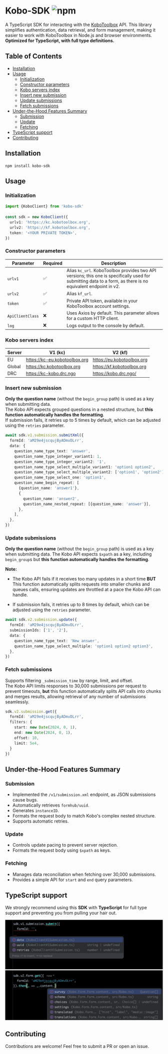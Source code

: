 # Kobo-SDK ![npm](https://img.shields.io/npm/v/kobo-sdk)

A TypeScript SDK for interacting with the [KoboToolbox](https://www.kobotoolbox.org/) API. This library simplifies
authentication, data retrieval, and
form management, making it easier to work with KoboToolbox in Node.js and browser environments.
**Optimized for TypeScript, with full type definitions.**

## Table of Contents

- [Installation](#installation)
- [Usage](#usage)
    - [Initialization](#initialization)
    - [Constructor parameters](#constructor-parameters)
    - [Kobo servers index](#kobo-servers-index)
    - [Insert new submission](#insert-new-submission)
    - [Update submissions](#update-submissions)
    - [Fetch submissions](#fetch-submissions)
- [Under-the-Hood Features Summary](#under-the-hood-features-summary)
    - [Submission](#submission)
    - [Update](#update)
    - [Fetching](#fetching)
- [TypeScript support](#typeScript-support)
- [Contributing](#contributing)

## Installation

```npm install kobo-sdk```

## Usage

### Initialization

```ts
import {KoboClient} from 'kobo-sdk'

const sdk = new KoboClient({
  urlv1: 'https://kc.kobotoolbox.org',
  urlv2: 'https://kf.kobotoolbox.org',
  token: '<YOUR PRIVATE TOKEN>',
})
```

### Constructor parameters

| Parameter        | Required | Description                                                                                                                                                   |
|------------------|----------|---------------------------------------------------------------------------------------------------------------------------------------------------------------|
| `urlv1`          | ✅        | Alias `kc_url`. KoboToolbox provides two API versions; this one is specifically used for submitting data to a form, as there is no equivalent endpoint in v2. |
| `urlv2`          | ✅        | Alias `kf_url`.                                                                                                                                               |
| `token`          | ✅        | Private API token, available in your KoboToolbox account settings.                                                                                            |
| `ApiClientClass` | ❌        | Uses Axios by default. This parameter allows for a custom HTTP client.                                                                                        |
| `log`            | ❌        | Logs output to the console by default.                                                                                                                        |

### Kobo servers index

| Server | V1 (kc)                       | V2 (kf)                    |
|--------|-------------------------------|----------------------------|
| EU     | https://kc-eu.kobotoolbox.org | https://eu.kobotoolbox.org |
| Global | https://kc.kobotoolbox.org    | https://kf.kobotoolbox.org |
| DRC    | https://kc-kobo.drc.ngo       | https://kobo.drc.ngo/      |

### Insert new submission

**Only the question name** (without the `begin_group` path) is used as a key when submitting data.  
The Kobo API expects grouped questions in a nested structure, but **this function automatically handles the formatting**.  
If submission fails, it retries up to 5 times by default, which can be adjusted using the `retries` parameter.

```ts
await sdk.v1.submission.submitXml({
  formId: 'aM29e4jscqujByADmvDLrr',
  data: {
    question_name_type_text: 'answer',
    question_name_type_integer_variant1: 1,
    question_name_type_integer_variant2: '1',
    question_name_type_select_multiple_variant1: 'option1 option2',
    question_name_type_select_multiple_variant2: ['option1', 'option2'],
    question_name_type_select_one: 'option1',
    question_name_begin_repeat: [
      {question_name: 'answer1'},
      {
        question_name: 'answer2',
        question_name_nested_repeat: [{question_name: 'answer'}],
      },
    ],
  },
})
```

### Update submissions

**Only the question name** (without the `begin_group` path) is used as a key when submitting data.
The Kobo API expects `$xpath` as a key, including `begin_group`s but **this function automatically handles the formatting**.

**Note:**

- The Kobo API fails if it receives too many updates in a short time **BUT**
  This function automatically splits requests into smaller chunks and queues calls, ensuring updates are throttled at a
  pace the Kobo API can handle.

- If submission fails, it retries up to 8 times by default, which can be adjusted using the `retries` parameter.

```ts
await sdk.v2.submission.update({
  formId: 'aM29e4jscqujByADmvDLrr',
  submissionIds: ['1', '2'],
  data: {
    question_name_type_text: 'New answer',
    question_name_type_select_multiple: 'option1 option2 option3',
  },
})
```

### Fetch submissions

Supports filtering `_submission_time` by range, limit, and offset.  
The Kobo API limits responses to 30,000 submissions per request to prevent timeouts, **but** this function automatically
splits API calls into chunks and merges results, allowing retrieval of any number of submissions seamlessly.

```ts
sdk.v2.submission.get({
  formId: 'aM29e4jscqujByADmvDLrr',
  filters: {
    start: new Date(2024, 0, 1),
    end: new Date(2024, 0, 1),
    offset: 10,
    limit: 5e4,
  }
})
```

## Under-the-Hood Features Summary

### **Submission**

- Implemented the `/v1/submission.xml` endpoint, as JSON submissions cause bugs.
- Automatically retrieves `formhub/uuid`.
- Generates `instanceID`.
- Formats the request body to match Kobo's complex nested structure.
- Supports automatic retries.

### **Update**

- Controls update pacing to prevent server rejection.
- Formats the request body using `$xpath` as keys.

### **Fetching**

- Manages data reconciliation when fetching over 30,000 submissions.
- Provides a simple API for `start` and `end` query parameters.

## TypeScript support

We strongly recommend using this **SDK** with **TypeScript** for full type support and preventing you from pulling your
hair out.

![autocomplete-parameters.png](docs/autocomplete-parameters.png)
![autocomplete-response.png](docs/autocomplete-response.png)

## Contributing

Contributions are welcome! Feel free to submit a PR or open an issue.
